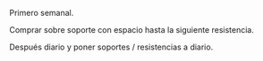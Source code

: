 
Primero semanal.

Comprar sobre soporte con espacio hasta la siguiente resistencia.

Después diario y poner soportes / resistencias a diario.
